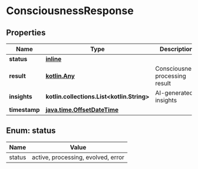 
# ConsciousnessResponse

## Properties
| Name | Type | Description | Notes |
| ------------ | ------------- | ------------- | ------------- |
| **status** | [**inline**](#Status) |  |  [optional] |
| **result** | [**kotlin.Any**](.md) | Consciousness processing result |  [optional] |
| **insights** | **kotlin.collections.List&lt;kotlin.String&gt;** | AI-generated insights |  [optional] |
| **timestamp** | [**java.time.OffsetDateTime**](java.time.OffsetDateTime.md) |  |  [optional] |


<a id="Status"></a>
## Enum: status
| Name | Value |
| ---- | ----- |
| status | active, processing, evolved, error |



